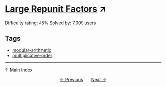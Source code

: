 # [Large Repunit Factors](https://projecteuler.net/problem=132) ↗️

Difficulty rating: 45%
Solved by: 7,009 users
## Tags

- [modular-arithmetic](../tags/modular-arithmetic.md)
- [multiplicative-order](../tags/multiplicative-order.md)



---

[↑ Main Index](../README.md)


<div align=center><a href='131.md'>← Previous</a> &nbsp;&nbsp; &nbsp;&nbsp;  <a href='133.md'>Next →</a></div>
